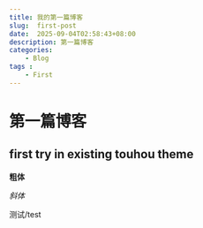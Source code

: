 ```yaml
---
title: 我的第一篇博客
slug:  first-post
date:  2025-09-04T02:58:43+08:00
description: 第一篇博客
categories:
    - Blog
tags : 
    - First
---
```


# 第一篇博客
## first try in existing touhou theme

**粗体**

*斜体*

测试/test